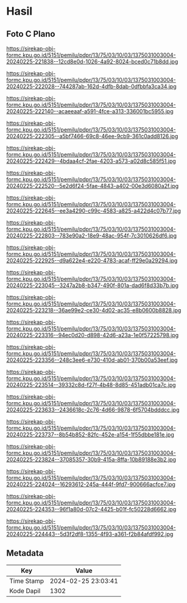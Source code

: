 # Hasil

## Foto C Plano

https://sirekap-obj-formc.kpu.go.id/5151/pemilu/pdpr/13/75/03/10/03/1375031003004-20240225-221838--12cd8e0d-1026-4a92-8024-bced0c71b8dd.jpg

https://sirekap-obj-formc.kpu.go.id/5151/pemilu/pdpr/13/75/03/10/03/1375031003004-20240225-222028--744287ab-162d-4dfb-8dab-0dfbbfa3ca34.jpg

https://sirekap-obj-formc.kpu.go.id/5151/pemilu/pdpr/13/75/03/10/03/1375031003004-20240225-222140--acaeeaaf-a591-4fce-a313-336001bc5955.jpg

https://sirekap-obj-formc.kpu.go.id/5151/pemilu/pdpr/13/75/03/10/03/1375031003004-20240225-222305--a5bf7466-69c8-46ee-9cb9-361c0add8126.jpg

https://sirekap-obj-formc.kpu.go.id/5151/pemilu/pdpr/13/75/03/10/03/1375031003004-20240225-222429--4bdaa4cf-2fae-4203-a573-a02d8c585f51.jpg

https://sirekap-obj-formc.kpu.go.id/5151/pemilu/pdpr/13/75/03/10/03/1375031003004-20240225-222520--5e2d6f24-5fae-4843-a402-00e3d6080a2f.jpg

https://sirekap-obj-formc.kpu.go.id/5151/pemilu/pdpr/13/75/03/10/03/1375031003004-20240225-222645--ee3a4290-c99c-4583-a825-a422d4c07b77.jpg

https://sirekap-obj-formc.kpu.go.id/5151/pemilu/pdpr/13/75/03/10/03/1375031003004-20240225-222803--783e90a2-18e9-48ac-954f-7c3010626df6.jpg

https://sirekap-obj-formc.kpu.go.id/5151/pemilu/pdpr/13/75/03/10/03/1375031003004-20240225-222925--d9a622e4-e220-4783-acaf-ff29e0a29294.jpg

https://sirekap-obj-formc.kpu.go.id/5151/pemilu/pdpr/13/75/03/10/03/1375031003004-20240225-223045--3247a2b8-b347-490f-801a-dad6f8d33b7b.jpg

https://sirekap-obj-formc.kpu.go.id/5151/pemilu/pdpr/13/75/03/10/03/1375031003004-20240225-223218--36ae99e2-ce30-4d02-ac35-e8b0600b8828.jpg

https://sirekap-obj-formc.kpu.go.id/5151/pemilu/pdpr/13/75/03/10/03/1375031003004-20240225-223316--94ec0d20-d898-42d6-a23a-1e0f57225798.jpg

https://sirekap-obj-formc.kpu.go.id/5151/pemilu/pdpr/13/75/03/10/03/1375031003004-20240225-223356--248c3ee6-e730-410d-ab01-370b00a53eef.jpg

https://sirekap-obj-formc.kpu.go.id/5151/pemilu/pdpr/13/75/03/10/03/1375031003004-20240225-223514--39332c8d-f27f-4b48-8d85-451adb01ca7c.jpg

https://sirekap-obj-formc.kpu.go.id/5151/pemilu/pdpr/13/75/03/10/03/1375031003004-20240225-223633--2436618c-2c76-4d66-9878-6f5704bdddcc.jpg

https://sirekap-obj-formc.kpu.go.id/5151/pemilu/pdpr/13/75/03/10/03/1375031003004-20240225-223737--8b54b852-82fc-452e-a154-1f55dbbe181e.jpg

https://sirekap-obj-formc.kpu.go.id/5151/pemilu/pdpr/13/75/03/10/03/1375031003004-20240225-223824--37085357-30b9-415a-8ffa-10b89188e3b2.jpg

https://sirekap-obj-formc.kpu.go.id/5151/pemilu/pdpr/13/75/03/10/03/1375031003004-20240225-224024--16293612-245a-444f-9fd7-900666acfce7.jpg

https://sirekap-obj-formc.kpu.go.id/5151/pemilu/pdpr/13/75/03/10/03/1375031003004-20240225-224353--96f1a80d-07c2-4425-b01f-fc50228d6662.jpg

https://sirekap-obj-formc.kpu.go.id/5151/pemilu/pdpr/13/75/03/10/03/1375031003004-20240225-224443--5d3f2df8-1355-4f93-a361-f2b84afdf992.jpg


## Metadata

| Key        | Value               |
| ---------- | ------------------- |
| Time Stamp | 2024-02-25 23:03:41 |
| Kode Dapil | 1302                |



